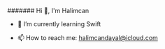 ####### Hi 👋, I'm Halimcan


- 🌱 I’m currently learning Swift

- 📫 How to reach me: halimcandayal@icloud.com
